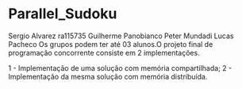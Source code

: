 # Parallel_Sudoku
Sergio Alvarez ra115735
Guilherme Panobianco
Peter Mundadi
Lucas Pacheco
Os grupos podem ter até 03 alunos.O projeto final de programação concorrente consiste em 2 implementações.

1 - Implementação de uma solução com memória compartilhada;
2 - Implementação da mesma solução com memória distribuída.

